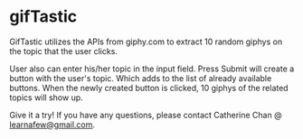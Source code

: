 # gifTastic
GifTastic utilizes the APIs from giphy.com to extract 10 random giphys on the topic that the user clicks.

User also can enter his/her topic in the input field.  Press Submit will create a button with the user's topic.  Which adds to the list of already available buttons.  When the newly created button is clicked, 10 giphys of the related topics will show up.

Give it a try!  If you have any questions, please contact Catherine Chan @ learnafew@gmail.com.
